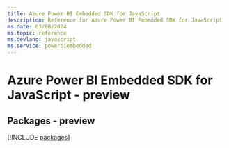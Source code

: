 ```yaml
---
title: Azure Power BI Embedded SDK for JavaScript
description: Reference for Azure Power BI Embedded SDK for JavaScript
ms.date: 03/08/2024
ms.topic: reference
ms.devlang: javascript
ms.service: powerbiembedded
---
```

# Azure Power BI Embedded SDK for JavaScript - preview
## Packages - preview
[!INCLUDE [packages](power-bi-embedded-index.md)]